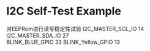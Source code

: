 # I2C Self-Test Example 
对EEPRom进行读写稳定性试验
I2C_MASTER_SCL_IO 14    
I2C_MASTER_SDA_IO 27     
BLINK_BLUE_GPIO 33
BLINK_Yellow_GPIO 13
